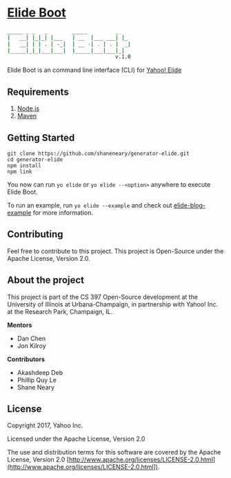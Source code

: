 # [Elide Boot](https://github.com/shaneneary/generator-elide)
```sh
_____ _ _   _        _____         _
|   __| |_|_| |___   | __  |___ ___| |_
|   __| | | . | -_|  | __ -| . | . |  _|
|_____|_|_|___|___|  |_____|___|___|_|  
                                   v.1.0
```
Elide Boot is an command line interface (CLI) for [Yahoo! Elide](http://elide.io)
## Requirements
1. [Node.js](https://nodejs.org)
2. [Maven](https://maven.apache.org/)

## Getting Started

```
git clone https://github.com/shaneneary/generator-elide.git
cd generator-elide
npm install
npm link
```
You now can run ```yo elide``` or ```yo elide --<option>``` anywhere to execute Elide Boot.

To run an example, run ```yo elide --example``` and check out [elide-blog-example](https://github.com/yahoo/elide/tree/master/elide-example/elide-blog-example) for more information.

## Contributing

Feel free to contribute to this project. This project is Open-Source under the Apache License, Version 2.0.  

## About the project
This project is part of the CS 397 Open-Source development at the University of Illinois at Urbana-Champaign, in partnership with Yahoo! Inc. at the Research Park, Champaign, IL.

**Mentors**
- Dan Chen
- Jon Kilroy

**Contributors**
- Akashdeep Deb
- Phillip Quy Le
- Shane Neary

## License

Copyright 2017, Yahoo Inc.

Licensed under the Apache License, Version 2.0

The use and distribution terms for this software are covered by the Apache License, Version 2.0 [http://www.apache.org/licenses/LICENSE-2.0.html](http://www.apache.org/licenses/LICENSE-2.0.html]).
